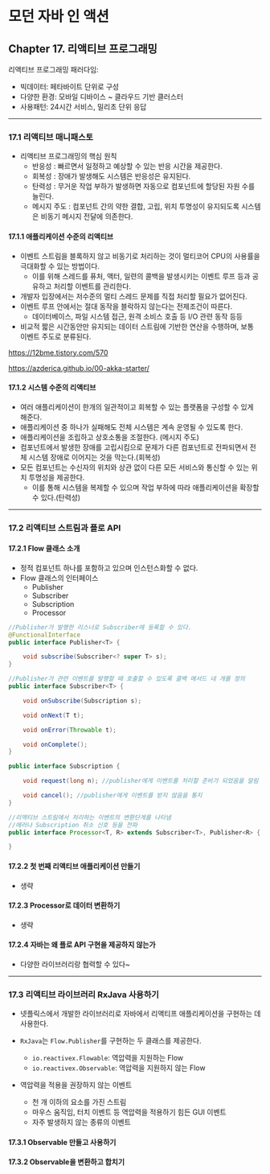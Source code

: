 # 모던 자바 인 액션

## Chapter 17. 리액티브 프로그래밍

리액티브 프로그래밍 패러다임:

- 빅데이터: 페타바이트 단위로 구성
- 다양한 환경: 모바일 디바이스 ~ 클라우드 기반 클러스터
- 사용패턴: 24시간 서비스, 밀리초 단위 응답

---

### 17.1 리액티브 매니패스토

- 리액티브 프로그래밍의 핵심 원칙
  - 반응성 : 빠르면서 일정하고 예상할 수 있는 반응 시간을 제공한다.
  - 회복성 : 장애가 발생해도 시스템은 반응성은 유지된다.
  - 탄력성 : 무거운 작업 부하가 발생하면 자동으로 컴포넌트에 할당된 자원 수를 늘린다.
  - 메시지 주도 : 컴포넌트 간의 약한 결합, 고립, 위치 투명성이 유지되도록 시스템은 비동기 메시지 전달에 의존한다.

#### 17.1.1 애플리케이션 수준의 리액티브

- 이벤트 스트림을 블록하지 않고 비동기로 처리하는 것이 멀티코어 CPU의 사용률을 극대화할 수 있는 방법이다.
  - 이를 위해 스레드를 퓨처, 액터, 일련의 콜백을 발생시키는 이벤트 루프 등과 공유하고 처리할 이벤트를 관리한다.
- 개발자 입장에서는 저수준의 멀티 스레드 문제를 직접 처리할 필요가 없어진다.
- 이벤트 루프 안에서는 절대 동작을 블락하지 않는다는 전제조건이 따른다.
  - 데이터베이스, 파일 시스템 접근, 원격 소비스 호출 등 I/O 관련 동작 등등
- 비교적 짧은 시간동안만 유지되는 데이터 스트림에 기반한 연산을 수행하며, 보통 이벤트 주도로 분류된다.

https://12bme.tistory.com/570

https://azderica.github.io/00-akka-starter/

#### 17.1.2 시스템 수준의 리액티브

- 여러 애플리케이션이 한개의 일관적이고 회복할 수 있는 플랫폼을 구성할 수 있게 해준다.
- 애플리케이션 중 하나가 실패해도 전체 시스템은 계속 운영될 수 있도록 한다.
- 애플리케이션을 조립하고 상호소통을 조절한다. (메시지 주도)
- 컴포넌트에서 발생한 장애를 고립시킴으로 문제가 다른 컴포넌트로 전파되면서 전체 시스템 장애로 이어지는 것을 막는다.(회복성)
- 모든 컴포넌트는 수신자의 위치와 상관 없이 다른 모든 서비스와 통신할 수 있는 위치 투명성을 제공한다.
  - 이를 통해 시스템을 복제할 수 있으며 작업 부하에 따라 애플리케이션을 확장할 수 있다.(탄력성)

---

### 17.2 리액티브 스트림과 플로 API

#### 17.2.1 Flow 클래스 소개

- 정적 컴포넌트 하나를 포함하고 있으며 인스턴스화할 수 없다.
- Flow 클래스의 인터페이스
  - Publisher
  - Subscriber
  - Subscription
  - Processor

```java
//Publisher가 발행한 리스너로 Subscriber에 등록할 수 있다.
@FunctionalInterface
public interface Publisher<T> {

    void subscribe(Subscriber<? super T> s);
}

//Publisher가 관련 이벤트를 발행할 때 호출할 수 있도록 콜백 메서드 네 개를 정의
public interface Subscriber<T> {

    void onSubscribe(Subscription s);

    void onNext(T t);

    void onError(Throwable t);

    void onComplete();
}

public interface Subscription {

    void request(long n); //publisher에게 이벤트를 처리할 준비가 되었음을 알림

    void cancel(); //publisher에게 이벤트를 받지 않음을 통지
}

//리액티브 스트림에서 처리하는 이벤트의 변환단계를 나타냄
//에러나 Subscription 취소 신호 등을 전파
public interface Processor<T, R> extends Subscriber<T>, Publisher<R> {

}
```

#### 17.2.2 첫 번째 리액티브 애플리케이션 만들기

- 생략

#### 17.2.3 Processor로 데이터 변환하기

- 생략

#### 17.2.4 자바는 왜 플로 API 구현을 제공하지 않는가

- 다양한 라이브러리랑 협력할 수 있다~

---

### 17.3 리액티브 라이브러리 RxJava 사용하기

- 넷플릭스에서 개발한 라이브러리로 자바에서 리액티프 애플리케이션을 구현하는 데 사용한다.
- `RxJava`는 `Flow.Publisher`를 구현하는 두 클래스를 제공한다.
  - `io.reactivex.Flowable`: 역압력을 지원하는 Flow
  - `io.reactivex.Observable`: 역압력을 지원하지 않는 Flow


- 역압력을 적용을 권장하지 않는 이벤트
  - 천 개 이하의 요소를 가진 스트림
  - 마우스 움직임, 터치 이벤트 등 역압력을 적용하기 힘든 GUI 이벤트
  - 자주 발생하지 않는 종류의 이벤트

#### 17.3.1 Observable 만들고 사용하기

#### 17.3.2 Observable을 변환하고 합치기



